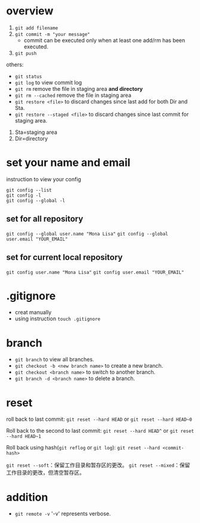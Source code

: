 # overview
1. `git add filename`
2. `git commit -m "your message"`
    - commit can be executed only when at least one add/rm has been executed. 
3. `git push`

others:

- `git status`
- `git log` to view commit log
- `git rm` remove the file in staging area **and directory**
- `git rm --cached` remove the file in staging area
- `git restore <file>` to discard changes since last add for both Dir and Sta.
- `git restore --staged <file>` to discard changes since last commit for staging area.

1. Sta=staging area
2. Dir=directory


# set your name and email

instruction to view your config

```shell
git config --list
git config -l
git config --global -l
```

## set for all repository

`git config --global user.name "Mona Lisa"`
`git config --global user.email "YOUR_EMAIL"`

## set for current local repository

`git config user.name "Mona Lisa"`
`git config user.email "YOUR_EMAIL"`

# .gitignore
- creat manually
- using instruction `touch .gitignore`

# branch
- `git branch` to view all branches.
- `git checkout -b <new branch name>` to create a new branch.
- `git checkout <branch name>` to switch to another branch.
- `git branch -d <branch name>` to delete a branch.

# reset
roll back to last commit:
`git reset --hard HEAD` or `git reset --hard HEAD~0`

Roll back to the second to last commit:
`git reset --hard HEAD^` or `git reset --hard HEAD~1`

Roll back using hash(`git reflog` or `git log`):
`git reset --hard <commit-hash>`


`git reset --soft`：保留工作目录和暂存区的更改。
`git reset --mixed`：保留工作目录的更改，但清空暂存区。

# addition
- `git remote -v` '-v' represents verbose.
